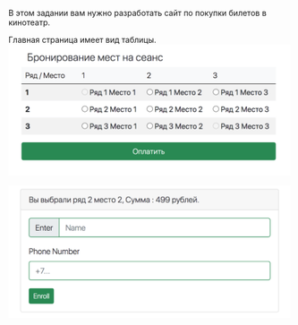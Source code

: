 В этом задании вам нужно разработать сайт по покупки билетов в кинотеатр.

Главная страница имеет вид таблицы. 
![ScreenShot](images/1.png)

![ScreenShot](images/2.png)
